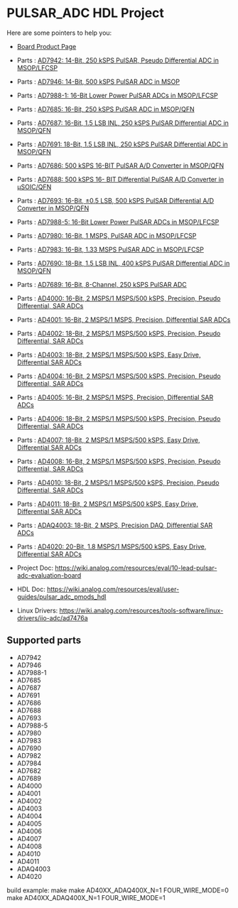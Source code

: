 # PULSAR_ADC HDL Project

Here are some pointers to help you:
  * [Board Product Page](https://www.analog.com/eval-ad400x-fmcz)
  * Parts : [AD7942:   14-Bit, 250 kSPS PulSAR, Pseudo Differential ADC in MSOP/LFCSP](https://www.analog.com/ad7942)
  * Parts : [AD7946:   14-Bit, 500 kSPS PulSAR ADC in MSOP](https://www.analog.com/ad7946)
  * Parts : [AD7988-1: 16-Bit Lower Power PulSAR ADCs in MSOP/LFCSP](https://www.analog.com/ad7988-1)
  * Parts : [AD7685:   16-Bit, 250 kSPS PulSAR ADC in MSOP/QFN](https://www.analog.com/ad7685)
  * Parts : [AD7687:   16-Bit, 1.5 LSB INL, 250 kSPS PulSAR Differential ADC in MSOP/QFN](https://www.analog.com/ad7687)
  * Parts : [AD7691:   18-Bit, 1.5 LSB INL, 250 kSPS PulSAR Differential ADC in MSOP/QFN](https://www.analog.com/ad7691)
  * Parts : [AD7686:   500 kSPS 16-BIT PulSAR A/D Converter in MSOP/QFN](https://www.analog.com/ad7686)
  * Parts : [AD7688:   500 kSPS 16- BIT Differential PulSAR A/D Converter in µSOIC/QFN](https://www.analog.com/ad7688)
  * Parts : [AD7693:   16-Bit, ±0.5 LSB, 500 kSPS PulSAR Differential A/D Converter in MSOP/QFN](https://www.analog.com/ad7693)
  * Parts : [AD7988-5: 16-Bit Lower Power PulSAR ADCs in MSOP/LFCSP](https://www.analog.com/ad7988-5)
  * Parts : [AD7980:   16-Bit, 1 MSPS, PulSAR ADC in MSOP/LFCSP](https://www.analog.com/ad7980)
  * Parts : [AD7983:   16-Bit, 1.33 MSPS PulSAR ADC in MSOP/LFCSP](https://www.analog.com/ad7983)
  * Parts : [AD7690:   18-Bit, 1.5 LSB INL, 400 kSPS PulSAR Differential ADC in MSOP/QFN](https://www.analog.com/ad7690)
  * Parts : [AD7689:   16-Bit, 8-Channel, 250 kSPS PulSAR ADC](https://www.analog.com/ad7689)
  * Parts : [AD4000:   16-Bit, 2 MSPS/1 MSPS/500 kSPS, Precision, Pseudo Differential, SAR ADCs](https://www.analog.com/ad4000)
  * Parts : [AD4001:   16-Bit, 2 MSPS/1 MSPS, Precision, Differential SAR ADCs](https://www.analog.com/ad4001)
  * Parts : [AD4002:   18-Bit, 2 MSPS/1 MSPS/500 kSPS, Precision, Pseudo Differential, SAR ADCs](https://www.analog.com/ad4002)
  * Parts : [AD4003:   18-Bit, 2 MSPS/1 MSPS/500 kSPS, Easy Drive, Differential SAR ADCs](https://www.analog.com/ad4003)
  * Parts : [AD4004:   16-Bit, 2 MSPS/1 MSPS/500 kSPS, Precision, Pseudo Differential, SAR ADCs](https://www.analog.com/ad4004)
  * Parts : [AD4005:   16-Bit, 2 MSPS/1 MSPS, Precision, Differential SAR ADCs](https://www.analog.com/ad4005)
  * Parts : [AD4006:   18-Bit, 2 MSPS/1 MSPS/500 kSPS, Precision, Pseudo Differential, SAR ADCs](https://www.analog.com/ad4006)
  * Parts : [AD4007:   18-Bit, 2 MSPS/1 MSPS/500 kSPS, Easy Drive, Differential SAR ADCs](https://www.analog.com/ad4007)
  * Parts : [AD4008:   16-Bit, 2 MSPS/1 MSPS/500 kSPS, Precision, Pseudo Differential, SAR ADCs](https://www.analog.com/ad4008)
  * Parts : [AD4010:   18-Bit, 2 MSPS/1 MSPS/500 kSPS, Precision, Pseudo Differential, SAR ADCs](https://www.analog.com/ad4010)
  * Parts : [AD4011:   18-Bit, 2 MSPS/1 MSPS/500 kSPS, Easy Drive, Differential SAR ADCs](https://www.analog.com/ad4011)
  * Parts : [ADAQ4003: 18-Bit, 2 MSPS, Precision DAQ, Differential SAR ADCs](https://www.analog.com/adaq4003)
  * Parts : [AD4020:   20-Bit, 1.8 MSPS/1 MSPS/500 kSPS, Easy Drive, Differential SAR ADCs](https://www.analog.com/ad4020)

  * Project Doc: https://wiki.analog.com/resources/eval/10-lead-pulsar-adc-evaluation-board
  * HDL Doc: https://wiki.analog.com/resources/eval/user-guides/pulsar_adc_pmods_hdl
  * Linux Drivers: https://wiki.analog.com/resources/tools-software/linux-drivers/iio-adc/ad7476a

## Supported parts

  * AD7942
  * AD7946
  * AD7988-1
  * AD7685
  * AD7687
  * AD7691
  * AD7686
  * AD7688
  * AD7693
  * AD7988-5
  * AD7980
  * AD7983
  * AD7690
  * AD7982
  * AD7984
  * AD7682
  * AD7689
  * AD4000
  * AD4001
  * AD4002
  * AD4003
  * AD4004
  * AD4005
  * AD4006
  * AD4007
  * AD4008
  * AD4010
  * AD4011
  * ADAQ4003
  * AD4020

build example:
make
make AD40XX_ADAQ400X_N=1 FOUR_WIRE_MODE=0
make AD40XX_ADAQ400X_N=1 FOUR_WIRE_MODE=1
